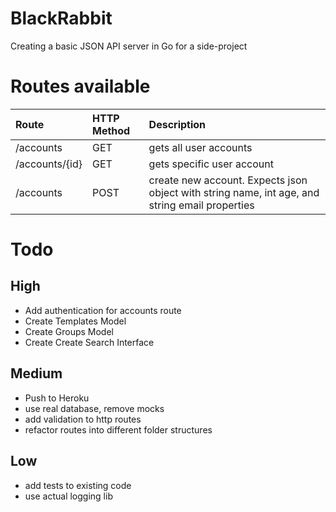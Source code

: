 # BlackRabbit

Creating a basic JSON API server in Go for a side-project

# Routes available

| Route | HTTP Method | Description |
|:------|:------------|:------------|
| /accounts | GET | gets all user accounts |
| /accounts/{id} | GET | gets specific user account |
| /accounts | POST | create new account. Expects json object with string name, int age, and string email properties | 

# Todo

## High 
- Add authentication for accounts route
- Create Templates Model
- Create Groups Model
- Create Create Search Interface

## Medium
- Push to Heroku
- use real database, remove mocks
- add validation to http routes
- refactor routes into different folder structures

## Low
- add tests to existing code
- use actual logging lib 
